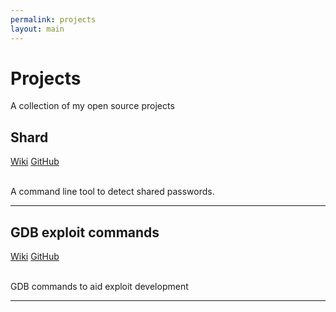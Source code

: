 ```yaml
---
permalink: projects
layout: main
---
```


<div class="row">
  <div class="col-md-12">
    <div class="jumbotron">
      <h1>Projects</h1>
      <p>A collection of my open source projects</p>
    </div>
  </div>
</div>

<div class="container">
  <div class="row">
    <div class="col-md-4">
      <h2>Shard</h2>
      <a href="http://shard.pw"><span class="label label-primary">Wiki</span></a>
      <a href="http://github.com/philwantsfish/shard"><span class="label label-primary">GitHub</span></a>
    </div>
    <div class="col-md-8">
      <br/>
      <p>A command line tool to detect shared passwords.</p>
    </div>
  </div>

  <hr/>

  <div class="row">
    <div class="col-md-4">
      <h2>GDB exploit commands</h2>
      <a href="http://philwantsfish.github.io/gdb_commands"><span class="label label-primary">Wiki</span></a>
      <a href="http://github.com/philwantsfish/gdb_commands"><span class="label label-primary">GitHub</span></a>
    </div>
    <div class="col-md-8">
      <br/>
      <p>GDB commands to aid exploit development</p>
    </div>
  </div>
  <hr/>
</div>